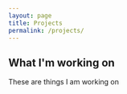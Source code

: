 ```yaml
---
layout: page
title: Projects
permalink: /projects/
---
```


## What I'm working on
These are things I am working on
